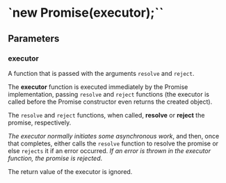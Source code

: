 # `new Promise(executor);``

## Parameters

### executor

A function that is passed with the arguments `resolve` and `reject`. 

The **executor** function is executed immediately by the Promise implementation, 
passing `resolve` and `reject` functions 
(the executor is called before the Promise constructor even returns the created object). 

The `resolve` and `reject` functions, when called, **resolve** or **reject** the promise, respectively. 

_The executor normally initiates some asynchronous work_, and then, once that completes, either calls the `resolve` function to resolve the promise or else `rejects` it if an error occurred. 
_If an error is thrown in the executor function, the promise is rejected_. 

The return value of the executor is ignored.
